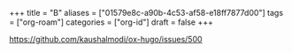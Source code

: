 +++
title = "B"
aliases = ["01579e8c-a90b-4c53-af58-e18ff7877d00"]
tags = ["org-roam"]
categories = ["org-id"]
draft = false
+++

<https://github.com/kaushalmodi/ox-hugo/issues/500>
